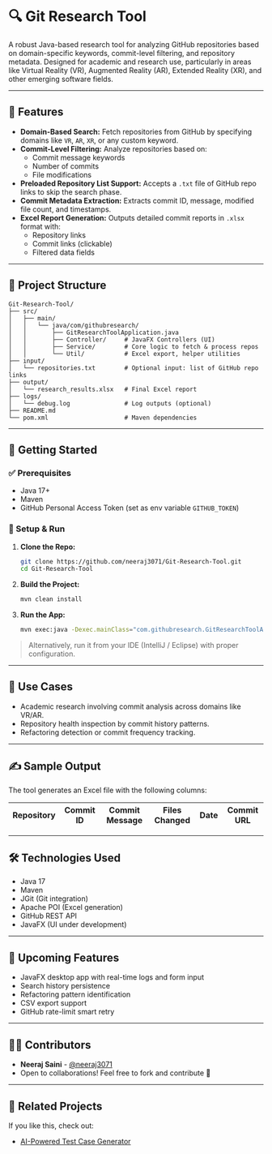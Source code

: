 # 🔍 Git Research Tool

A robust Java-based research tool for analyzing GitHub repositories based on domain-specific keywords, commit-level filtering, and repository metadata. Designed for academic and research use, particularly in areas like Virtual Reality (VR), Augmented Reality (AR), Extended Reality (XR), and other emerging software fields.

---

## 📌 Features

- **Domain-Based Search:** Fetch repositories from GitHub by specifying domains like `VR`, `AR`, `XR`, or any custom keyword.
- **Commit-Level Filtering:** Analyze repositories based on:
  - Commit message keywords
  - Number of commits
  - File modifications
- **Preloaded Repository List Support:** Accepts a `.txt` file of GitHub repo links to skip the search phase.
- **Commit Metadata Extraction:** Extracts commit ID, message, modified file count, and timestamps.
- **Excel Report Generation:** Outputs detailed commit reports in `.xlsx` format with:
  - Repository links
  - Commit links (clickable)
  - Filtered data fields

---

## 📂 Project Structure

```
Git-Research-Tool/
├── src/
│   ├── main/
│   │   └── java/com/githubresearch/
│   │       ├── GitResearchToolApplication.java
│   │       ├── Controller/     # JavaFX Controllers (UI)
│   │       ├── Service/        # Core logic to fetch & process repos
│   │       └── Util/           # Excel export, helper utilities
├── input/
│   └── repositories.txt        # Optional input: list of GitHub repo links
├── output/
│   └── research_results.xlsx   # Final Excel report
├── logs/
│   └── debug.log               # Log outputs (optional)
├── README.md
└── pom.xml                     # Maven dependencies
```

---

## 🚀 Getting Started

### ✅ Prerequisites

- Java 17+
- Maven
- GitHub Personal Access Token (set as env variable `GITHUB_TOKEN`)

### 🔧 Setup & Run

1. **Clone the Repo:**
   ```bash
   git clone https://github.com/neeraj3071/Git-Research-Tool.git
   cd Git-Research-Tool
   ```

2. **Build the Project:**
   ```bash
   mvn clean install
   ```

3. **Run the App:**
   ```bash
   mvn exec:java -Dexec.mainClass="com.githubresearch.GitResearchToolApplication"
   ```

> Alternatively, run it from your IDE (IntelliJ / Eclipse) with proper configuration.

---

## 🧠 Use Cases

- Academic research involving commit analysis across domains like VR/AR.
- Repository health inspection by commit history patterns.
- Refactoring detection or commit frequency tracking.

---

## ✍️ Sample Output

The tool generates an Excel file with the following columns:

| Repository | Commit ID | Commit Message | Files Changed | Date | Commit URL |
|------------|-----------|----------------|----------------|------|------------|

---

## 🛠️ Technologies Used

- Java 17
- Maven
- JGit (Git integration)
- Apache POI (Excel generation)
- GitHub REST API
- JavaFX (UI under development)

---

## 🧪 Upcoming Features

- JavaFX desktop app with real-time logs and form input
- Search history persistence
- Refactoring pattern identification
- CSV export support
- GitHub rate-limit smart retry

---


## 👨‍💻 Contributors

- **Neeraj Saini** - [@neeraj3071](https://github.com/neeraj3071)
- Open to collaborations! Feel free to fork and contribute 🚀

---

## 🔗 Related Projects

If you like this, check out:
- [AI-Powered Test Case Generator](https://github.com/neeraj3071/AI-Powered-Test-Case-Generator)
